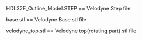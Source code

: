 HDL32E_Outline_Model.STEP  ==  Velodyne Step file

base.stl                   ==  Velodyne Base stl file

velodyne_top.stl           ==  Velodyne top(rotating part) stl file
